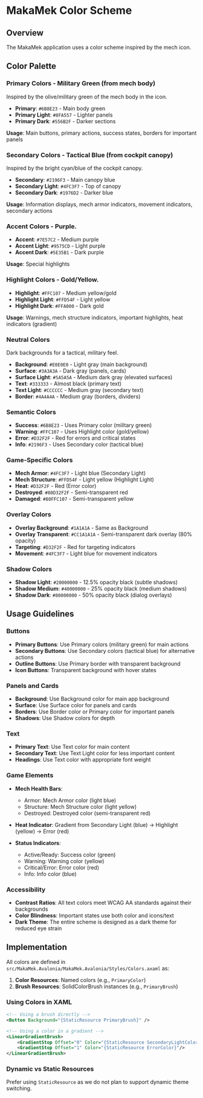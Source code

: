 ﻿# MakaMek Color Scheme

## Overview

The MakaMek application uses a color scheme inspired by the mech icon.

## Color Palette

### Primary Colors - Military Green (from mech body)
Inspired by the olive/military green of the mech body in the icon.

- **Primary**: `#6B8E23` - Main body green
- **Primary Light**: `#8FA557` - Lighter panels
- **Primary Dark**: `#556B2F` - Darker sections

**Usage**: Main buttons, primary actions, success states, borders for important panels

### Secondary Colors - Tactical Blue (from cockpit canopy)
Inspired by the bright cyan/blue of the cockpit canopy.

- **Secondary**: `#2196F3` - Main canopy blue
- **Secondary Light**: `#4FC3F7` - Top of canopy
- **Secondary Dark**: `#1976D2` - Darker blue

**Usage**: Information displays, mech armor indicators, movement indicators, secondary actions

### Accent Colors - Purple.

- **Accent**: `#7E57C2` - Medium purple
- **Accent Light**: `#9575CD` - Light purple
- **Accent Dark**: `#5E35B1` - Dark purple

**Usage**: Special highlights

### Highlight Colors - Gold/Yellow.

- **Highlight**: `#FFC107` - Medium yellow/gold
- **Highlight Light**: `#FFD54F` - Light yellow
- **Highlight Dark**: `#FFA000` - Dark gold

**Usage**: Warnings, mech structure indicators, important highlights, heat indicators (gradient)

### Neutral Colors 
Dark backgrounds for a tactical, military feel.

- **Background**: `#E0E0E0` - Light gray (main background)
- **Surface**: `#3A3A3A` - Dark gray (panels, cards)
- **Surface Light**: `#5A5A5A` - Medium dark gray (elevated surfaces)
- **Text**: `#333333` - Almost black (primary text)
- **Text Light**: `#CCCCCC` - Medium gray (secondary text)
- **Border**: `#4A4A4A` - Medium gray (borders, dividers)

### Semantic Colors

- **Success**: `#6B8E23` - Uses Primary color (military green)
- **Warning**: `#FFC107` - Uses Highlight color (gold/yellow)
- **Error**: `#D32F2F` - Red for errors and critical states
- **Info**: `#2196F3` - Uses Secondary color (tactical blue)

### Game-Specific Colors

- **Mech Armor**: `#4FC3F7` - Light blue (Secondary Light)
- **Mech Structure**: `#FFD54F` - Light yellow (Highlight Light)
- **Heat**: `#D32F2F` - Red (Error color)
- **Destroyed**: `#80D32F2F` - Semi-transparent red
- **Damaged**: `#80FFC107` - Semi-transparent yellow

### Overlay Colors

- **Overlay Background**: `#1A1A1A` - Same as Background
- **Overlay Transparent**: `#CC1A1A1A` - Semi-transparent dark overlay (80% opacity)
- **Targeting**: `#D32F2F` - Red for targeting indicators
- **Movement**: `#4FC3F7` - Light blue for movement indicators

### Shadow Colors

- **Shadow Light**: `#20000000` - 12.5% opacity black (subtle shadows)
- **Shadow Medium**: `#40000000` - 25% opacity black (medium shadows)
- **Shadow Dark**: `#80000000` - 50% opacity black (dialog overlays)

## Usage Guidelines

### Buttons

- **Primary Buttons**: Use Primary colors (military green) for main actions
- **Secondary Buttons**: Use Secondary colors (tactical blue) for alternative actions
- **Outline Buttons**: Use Primary border with transparent background
- **Icon Buttons**: Transparent background with hover states

### Panels and Cards

- **Background**: Use Background color for main app background
- **Surface**: Use Surface color for panels and cards
- **Borders**: Use Border color or Primary color for important panels
- **Shadows**: Use Shadow colors for depth

### Text

- **Primary Text**: Use Text color for main content
- **Secondary Text**: Use Text Light color for less important content
- **Headings**: Use Text color with appropriate font weight

### Game Elements

- **Mech Health Bars**: 
  - Armor: Mech Armor color (light blue)
  - Structure: Mech Structure color (light yellow)
  - Destroyed: Destroyed color (semi-transparent red)
  
- **Heat Indicator**: Gradient from Secondary Light (blue) → Highlight (yellow) → Error (red)

- **Status Indicators**:
  - Active/Ready: Success color (green)
  - Warning: Warning color (yellow)
  - Critical/Error: Error color (red)
  - Info: Info color (blue)

### Accessibility

- **Contrast Ratios**: All text colors meet WCAG AA standards against their backgrounds
- **Color Blindness**: Important states use both color and icons/text
- **Dark Theme**: The entire scheme is designed as a dark theme for reduced eye strain

## Implementation

All colors are defined in `src/MakaMek.Avalonia/MakaMek.Avalonia/Styles/Colors.axaml` as:

1. **Color Resources**: Named colors (e.g., `PrimaryColor`)
2. **Brush Resources**: SolidColorBrush instances (e.g., `PrimaryBrush`)

### Using Colors in XAML

```xml
<!-- Using a brush directly -->
<Button Background="{StaticResource PrimaryBrush}" />

<!-- Using a color in a gradient -->
<LinearGradientBrush>
    <GradientStop Offset="0" Color="{StaticResource SecondaryLightColor}"/>
    <GradientStop Offset="1" Color="{StaticResource ErrorColor}"/>
</LinearGradientBrush>
```

### Dynamic vs Static Resources

Prefer using `StaticResource` as we do not plan to support dynamic theme switching.